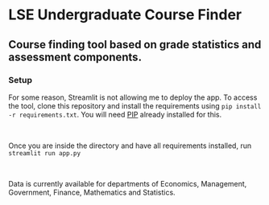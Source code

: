 # LSE Undergraduate Course Finder

## Course finding tool based on grade statistics and assessment components.

### Setup

For some reason, Streamlit is not allowing me to deploy the app. To access the tool, clone this repository and install the requirements using `pip install -r requirements.txt`. You will need [PIP](https://pypi.org/project/pip/) already installed for this.

<br/>

Once you are inside the directory and have all requirements installed, run `streamlit run app.py`

</br>

Data is currently available for departments of Economics, Management, Government, Finance, Mathematics and Statistics.


